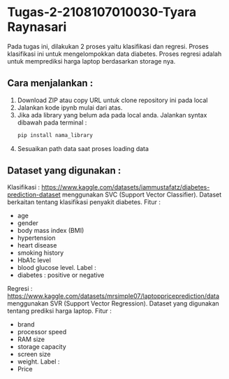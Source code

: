 # Tugas-2-2108107010030-Tyara Raynasari

Pada tugas ini, dilakukan 2 proses yaitu klasifikasi dan regresi. Proses klasifikasi ini untuk mengelompokkan data diabetes. Proses regresi adalah untuk memprediksi harga laptop berdasarkan storage nya. 

## Cara menjalankan :
1. Download ZIP atau copy URL untuk clone repository ini pada local
2. Jalankan kode ipynb mulai dari atas.
3. Jika ada library yang belum ada pada local anda. Jalankan syntax dibawah pada terminal :
   ```bash
   pip install nama_library
   ```
4. Sesuaikan path data saat proses loading data
   
## Dataset yang digunakan : 

Klasifikasi : https://www.kaggle.com/datasets/iammustafatz/diabetes-prediction-dataset
menggunakan SVC (Support Vector Classifier). 
Dataset berkaitan tentang klasifikasi penyakit diabetes. 
Fitur : 
- age
- gender
- body mass index (BMI)
- hypertension
- heart disease
- smoking history
- HbA1c level
- blood glucose level.
Label :
- diabetes : positive or negative

Regresi : https://www.kaggle.com/datasets/mrsimple07/laptoppriceprediction/data
menggunakan SVR (Support Vector Regression).
Dataset yang digunakan tentang prediksi harga laptop.
Fitur :
- brand
- processor speed
- RAM size
- storage capacity
- screen size
- weight.
Label :
- Price 
